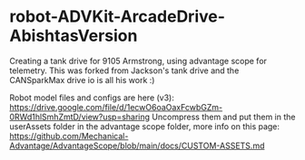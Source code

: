 # robot-ADVKit-ArcadeDrive-AbishtasVersion
Creating a tank drive for 9105 Armstrong, using advantage scope for telemetry.
This was forked from Jackson's tank drive and the CANSparkMax drive io is all his work :)

Robot model files and configs are here (v3): https://drive.google.com/file/d/1ecwO6oaOaxFcwbGZm-0RWd1hlSmhZmtD/view?usp=sharing
Uncompress them and put them in the userAssets folder in the advantage scope folder, more info on this page: https://github.com/Mechanical-Advantage/AdvantageScope/blob/main/docs/CUSTOM-ASSETS.md
